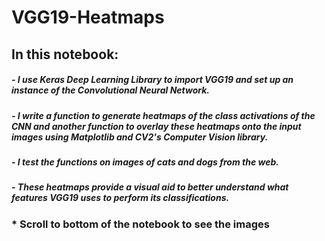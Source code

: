 # VGG19-Heatmaps
## In this notebook:
##### - I use Keras Deep Learning Library to import VGG19 and set up an instance of the Convolutional Neural Network.
##### - I write a function to generate heatmaps of the class activations of the CNN and another function to overlay these heatmaps onto the input images using Matplotlib and CV2's Computer Vision library.
##### - I test the functions on images of cats and dogs from the web.
##### - These heatmaps provide a visual aid to better understand what features VGG19 uses to perform its classifications.

### * Scroll to bottom of the notebook to see the images
